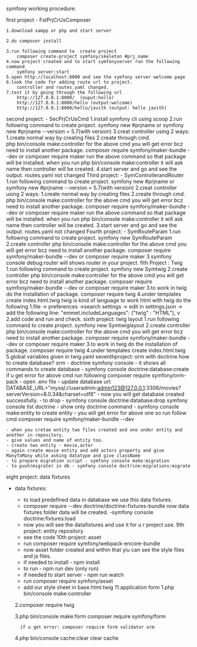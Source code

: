 symfony working procedure:

first project - FstPrjCrUsComposer

	1.download xampp or php and start server
 
	2.do composer install 
 
	3.run following command to  create project
		composer create-project symfony/skeleton #prj_name
	4.now project created and to start symfonyserver run the following command
		symfony server:start
	5.open http://localhost:8000 and see the symfony server welcome page
	6.look the code for adding route url to project.
		controller and routes.yaml changed.
	7.test it by going through the following url
		http://127.0.0.1:8000/  (ouput:hello)
		http://127.0.0.1:8000/hello (output:welcome)
		http://127.0.0.1:8000/hello/javith (output: hello javith)
second project:  - SecPrjCrUsCmd
	1.install symfony cli using scoop
	2.run following command to create project.
		symfony new #prjname or
		symfony new #prjname --version = 5.7(with version)
	3.creat controller using 2 ways:
		1.create normal way by creating files
		2.create through cmd.	
			php bin/console make:controller
		   for the above cmd you will get error bcz need to install another package.
			composer require symfony/maker-bundle --dev or
			composer require maker
		    run the above command so that package will be installed.
		   when you run php bin/console make:controller  it will ask name then controller will be created.
	4.start server and go and see the output.
			routes.yaml not changed 
Third project: - SymControllerandRouter
	1.run following command to create project.
		symfony new #prjname or
		symfony new #prjname --version = 5.7(with version)
	2.creat controller using 2 ways:
		1.create normal way by creating files
		2.create through cmd.	
			php bin/console make:controller
		   for the above cmd you will get error bcz need to install another package.
			composer require symfony/maker-bundle --dev or
			composer require maker
		    run the above command so that package will be installed.
		   when you run php bin/console make:controller  it will ask name then controller will be created.
	3.start server and go and see the output.
			routes.yaml not changed 
Fourth project: - SymRouteParam
	1.run following command to create project.
		symfony new SymRouteParam 
	2.create controller php bin/console make:controller
		for the above cmd you will get error bcz need to install another package.
			composer require symfony/maker-bundle --dev or
			composer require maker
	3.symfony console debug:router will shows router in your project.
fith Project : Twig 
	1.run following command to create project.
		symfony new Symtwig
	2.create controller php bin/console make:controller
		for the above cmd you will get error bcz need to install another package.
			composer require symfony/maker-bundle --dev or
			composer require maker
	3.to work in twig do the installation of package.
			composer require twig
	4.under templates create index.html.twig
		twig is kind of language
		to work html with twig do the following
			1.file -> preferences ->search settings -> edit in settings.json
			  -> add the following line:
				"emmet.includeLanguages": {"twig" : "HTML"},
		  v 	2.add code and run and check.
sixth project: twig layout
	1.run following command to create project.
		symfony new Symtwiglayout
	2.create controller php bin/console make:controller
		for the above cmd you will get error bcz need to install another package.
			composer require symfony/maker-bundle --dev or
			composer require maker
	3.to work in twig do the installation of package.
			composer require twig
	4.under templates create index.html.twig
	5.global variables given in twig.yaml
seventhproject: orm with doctrine
how to create database?
 orm - doctrine
	symfony console - it shows all commands 
	to create database - symfony console doctrine:database:create
	if u get error for above cmd run following
		 composer require symfony/orm-pack
	- open .env file
	- update database url:
	DATABASE_URL="mysql://useradmin:admin123@127.0.0.1:3306/movies?serverVersion=8.0.34&charset=utf8"
	- now you will get database created successfully.
	- to drop - symfony console doctrine:database:drop
	symfony console list doctrine - show only doctrine command
	- symfony console make:entity to create entity
	- you will get error for above one so run follow cmd
		composer require symfony/maker-bundle --dev

	- when you cretae entity two files created and one under entity and another in repository.
	- give values and name of entity too.
	- create two entity - movie,actor
	- again create movie entity and add actors property and give ManyToMany while asking datatype and give className
	- to prepare migration script - symfony console make:migration
	- to push(migrate) in db - symfony console doctrine:migrations:migrate
eight project: data fixtures
- data fixtures:
	- to load predefined data in database we use this data fixtures.
	- composer require --dev doctrine/doctrine-fixtures-bundle
	now data fixtures folder data will be created.
	-symfony console doctrine:fixtures:load
	- now you will see the datafixtures and use it for u r project use.
9th project: entity repository
	- see the code
10th project: asset
 	- run composer require symfony/webpack-encore-bundle
	- now asset folder created and within that yiu can see the style files and js files.
	- if needed to install - npm install
	- to run - npm run dev (only run)
	- if needed to start server - npm run watch
	- run composer require symfony/asset
	- add our style sheet in base.html.twig
11.application form
	1.php bin/console make:controller

	2.composer require twig
	
	3.php bin/console make:form
composer require symfony/form

		if u get error: composer require form validator orm
	4.php bin/console cache:clear  clear cache




